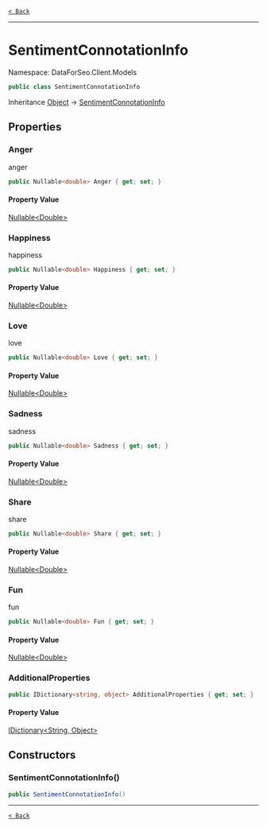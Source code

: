 [`< Back`](./)

---

# SentimentConnotationInfo

Namespace: DataForSeo.Client.Models

```csharp
public class SentimentConnotationInfo
```

Inheritance [Object](https://docs.microsoft.com/en-us/dotnet/api/system.object) → [SentimentConnotationInfo](./dataforseo.client.models.sentimentconnotationinfo)

## Properties

### **Anger**

anger

```csharp
public Nullable<double> Anger { get; set; }
```

#### Property Value

[Nullable&lt;Double&gt;](https://docs.microsoft.com/en-us/dotnet/api/system.nullable-1)<br>

### **Happiness**

happiness

```csharp
public Nullable<double> Happiness { get; set; }
```

#### Property Value

[Nullable&lt;Double&gt;](https://docs.microsoft.com/en-us/dotnet/api/system.nullable-1)<br>

### **Love**

love

```csharp
public Nullable<double> Love { get; set; }
```

#### Property Value

[Nullable&lt;Double&gt;](https://docs.microsoft.com/en-us/dotnet/api/system.nullable-1)<br>

### **Sadness**

sadness

```csharp
public Nullable<double> Sadness { get; set; }
```

#### Property Value

[Nullable&lt;Double&gt;](https://docs.microsoft.com/en-us/dotnet/api/system.nullable-1)<br>

### **Share**

share

```csharp
public Nullable<double> Share { get; set; }
```

#### Property Value

[Nullable&lt;Double&gt;](https://docs.microsoft.com/en-us/dotnet/api/system.nullable-1)<br>

### **Fun**

fun

```csharp
public Nullable<double> Fun { get; set; }
```

#### Property Value

[Nullable&lt;Double&gt;](https://docs.microsoft.com/en-us/dotnet/api/system.nullable-1)<br>

### **AdditionalProperties**

```csharp
public IDictionary<string, object> AdditionalProperties { get; set; }
```

#### Property Value

[IDictionary&lt;String, Object&gt;](https://docs.microsoft.com/en-us/dotnet/api/system.collections.generic.idictionary-2)<br>

## Constructors

### **SentimentConnotationInfo()**

```csharp
public SentimentConnotationInfo()
```

---

[`< Back`](./)
